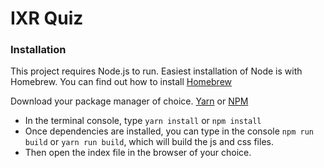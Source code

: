 # IXR Quiz

### Installation
This project requires Node.js to run. Easiest installation of Node is with Homebrew. You can find out how to install [Homebrew](https://brew.sh/)

Download your package manager of choice. [Yarn](https://yarnpkg.com/en/docs/install) or [NPM](https://changelog.com/posts/install-node-js-with-homebrew-on-os-x)

* In the terminal console, type `yarn install` or `npm install`
* Once dependencies are installed, you can type in the console `npm run build` or `yarn run build`, which will build the js and css files.
* Then open the index file in the browser of your choice.
